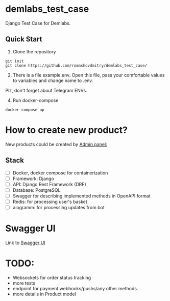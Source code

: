 # demlabs_test_case
Django Test Case for Demlabs.

## Quick Start

1. Clone the repository

```
git init
git clone https://github.com/romashovdmitry/demlabs_test_case/
```

2. There is a file example.env. Open this file, pass your comfortable values to variables and change name to .env.

Plz, don't forget about Telegram ENVs.

4. Run docker-compose 

```
docker compose up
```

# How to create new product?

New products could be created by [Admin panel:](http://127.0.0.1:8001/admin/)

## Stack

- [ ] Docker, docker compose for containerization
- [ ] Framework: Django
- [ ] API: Django Rest Framework (DRF)
- [ ] Database: PostgreSQL
- [ ] Swagger for describing implemented methods in OpenAPI format
- [ ] Redis: for processing user's basket
- [ ] aiogramm: for processing updates from bot

# Swagger UI

Link to [Swagger UI](http://81.31.244.30:8001/api/docs/)

# TODO:

- Websockets for order status tracking
- more tests
- endpoint for payment webhooks/pushs/any other methods.
- more details in Product model
